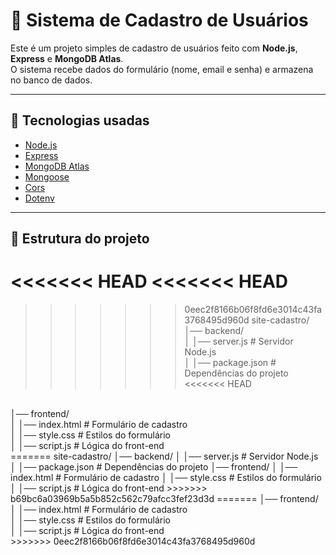 # 📝 Sistema de Cadastro de Usuários

Este é um projeto simples de cadastro de usuários feito com **Node.js**, **Express** e **MongoDB Atlas**.  
O sistema recebe dados do formulário (nome, email e senha) e armazena no banco de dados.

---

## 🚀 Tecnologias usadas
- [Node.js](https://nodejs.org/)
- [Express](https://expressjs.com/)
- [MongoDB Atlas](https://www.mongodb.com/atlas/database)
- [Mongoose](https://mongoosejs.com/)
- [Cors](https://www.npmjs.com/package/cors)
- [Dotenv](https://www.npmjs.com/package/dotenv)

---

## 📂 Estrutura do projeto

<<<<<<< HEAD
<<<<<<< HEAD
=======
>>>>>>> 0eec2f8166b06f8fd6e3014c43fa3768495d960d
site-cadastro/ <br>
│── backend/ <br>
│ │── server.js # Servidor Node.js <br>
│ │── package.json # Dependências do projeto <br>
<<<<<<< HEAD
<br>
│── frontend/   <br>
│ │── index.html # Formulário de cadastro<br>
│ │── style.css # Estilos do formulário<br>
│ │── script.js # Lógica do front-end<br>
=======
site-cadastro/
│── backend/
│ │── server.js # Servidor Node.js
│ │── package.json # Dependências do projeto
│── frontend/
│ │── index.html # Formulário de cadastro
│ │── style.css # Estilos do formulário
│ │── script.js # Lógica do front-end
>>>>>>> b69bc6a03969b5a5b852c562c79afcc3fef23d3d
=======
│── frontend/ <br>
│ │── index.html # Formulário de cadastro <br>
│ │── style.css # Estilos do formulário <br>
│ │── script.js # Lógica do front-end <br>
>>>>>>> 0eec2f8166b06f8fd6e3014c43fa3768495d960d
